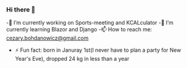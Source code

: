 ### Hi there 👋
-🔭 I’m currently working on Sports-meeting and KCALculator
-🌱 I’m currently learning Blazor and Django
-📫 How to reach me: cezary.bohdanowicz@gmail.com
- ⚡ Fun fact: born in Januray 1st(I never have to plan a party for New Year's Eve), dropped 24 kg in less than a year

<!--
**Czarek98/Czarek98** is a ✨ _special_ ✨ repository because its `README.md` (this file) appears on your GitHub profile.



-->
